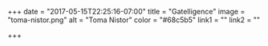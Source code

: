 +++
date = "2017-05-15T22:25:16-07:00"
title = "Gatelligence"
image = "toma-nistor.png"
alt = "Toma Nistor"
color = "#68c5b5"
link1 = ""
link2 = ""

+++
